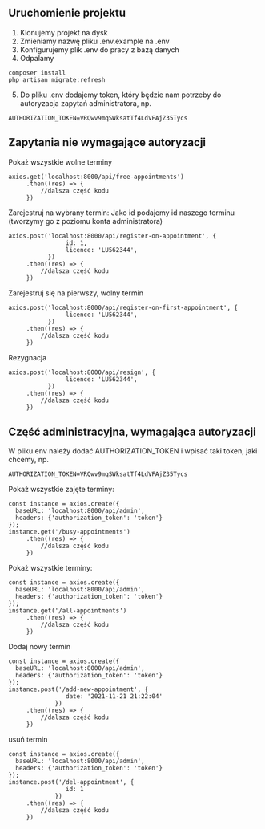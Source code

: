 ## Uruchomienie projektu
1. Klonujemy projekt na dysk
2. Zmieniamy nazwę pliku .env.example na .env
3. Konfigurujemy plik .env do pracy z bazą danych
4. Odpalamy
```
composer install
php artisan migrate:refresh
```
5. Do pliku .env dodajemy token, który będzie nam potrzeby do autoryzacja zapytań administratora, np.
```
AUTHORIZATION_TOKEN=VRQwv9mqSWksatTf4LdVFAjZ35Tycs
```

## Zapytania nie wymagające autoryzacji
Pokaż wszystkie wolne terminy
```
axios.get('localhost:8000/api/free-appointments')
     .then((res) => {
         //dalsza część kodu
     })
```
Zarejestruj na wybrany termin:
Jako id podajemy id naszego terminu (tworzymy go z poziomu konta administratora)
```
axios.post('localhost:8000/api/register-on-appointment', {
                id: 1,
                licence: 'LU562344',
           })
     .then((res) => {
         //dalsza część kodu
     })
```
Zarejestruj się na pierwszy, wolny termin
```
axios.post('localhost:8000/api/register-on-first-appointment', {
                licence: 'LU562344',
           })
     .then((res) => {
         //dalsza część kodu
     })
```
Rezygnacja
```
axios.post('localhost:8000/api/resign', {
                licence: 'LU562344',
           })
     .then((res) => {
         //dalsza część kodu
     })
```
## Część administracyjna, wymagająca autoryzacji
W pliku env należy dodać AUTHORIZATION_TOKEN i wpisać taki token, jaki chcemy, np.
```
AUTHORIZATION_TOKEN=VRQwv9mqSWksatTf4LdVFAjZ35Tycs
```
Pokaż wszystkie zajęte terminy:
```
const instance = axios.create({
  baseURL: 'localhost:8000/api/admin',
  headers: {'authorization_token': 'token'}
});
instance.get('/busy-appointments')
     .then((res) => {
         //dalsza część kodu
     })
```
Pokaż wszystkie terminy:
```
const instance = axios.create({
  baseURL: 'localhost:8000/api/admin',
  headers: {'authorization_token': 'token'}
});
instance.get('/all-appointments')
     .then((res) => {
         //dalsza część kodu
     })
```
Dodaj nowy termin
```
const instance = axios.create({
  baseURL: 'localhost:8000/api/admin',
  headers: {'authorization_token': 'token'}
});
instance.post('/add-new-appointment', {
                date: '2021-11-21 21:22:04'
             })
     .then((res) => {
         //dalsza część kodu
     })
```
usuń termin
```
const instance = axios.create({
  baseURL: 'localhost:8000/api/admin',
  headers: {'authorization_token': 'token'}
});
instance.post('/del-appointment', {
                id: 1
             })
     .then((res) => {
         //dalsza część kodu
     })
```